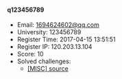 #### q123456789  

* Email: 1694624602@qq.com  
* University: 123456789  
* Register Time: 2017-04-15 13:51:51  
* Register IP: 120.203.13.104  
* Score: 10  
* Solved challenges: 
  * [[MISC] source](https://github.com/SniperOJ/Challenges/blob/master/MISC/source.json)  
